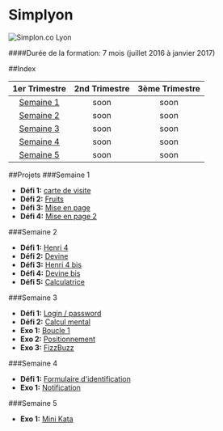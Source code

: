 # Simplyon
![Simplon.co Lyon](http://lyon.simplon.co/wp-content/uploads/2015/08/142326-Simplon-logo-simplon.lyon-polygone-300x229.jpg)

####Durée de la formation:
7 mois (juillet 2016 à janvier 2017)

##Index

| 1er Trimestre       | 2nd Trimestre           | 3ème Trimestre  |
| :-------------: |:-------------:| :-----:|
| [Semaine 1](#semaine-1)      | soon | soon |
| [Semaine 2](#semaine-2)     | soon      |   soon |
| [Semaine 3](#semaine-3) |  soon      |    soon |
| [Semaine 4](#semaine-4)      | soon | soon |
| [Semaine 5](#semaine-5)      | soon | soon |


##Projets
###Semaine 1 <a id="semaine-1"></a>
* **Défi 1:** [carte de visite](https://github.com/myrNG/Simplyon/tree/master/_carte-visite)
* **Défi 2:** [Fruits](https://github.com/myrNG/Simplyon/tree/master/_fruits)
* **Défi 3:** [Mise en page](https://github.com/myrNG/Simplyon/tree/master/_defi3)
* **Défi 4:** [Mise en page 2](https://github.com/myrNG/Simplyon/tree/master/_defi4)

###Semaine 2 <a id="semaine-2"></a>
* **Défi 1:** [Henri 4](https://github.com/simplyon2/exemples/blob/master/4-intro-js/chevalblanc-suite.html)
* **Défi 2:** [Devine](https://github.com/myrNG/Simplyon/blob/master/Semaine2/js/devine.html)
* **Défi 3:** [Henri 4 bis](https://github.com/myrNG/Simplyon/blob/master/Semaine2/js/henri4bis.html)
* **Défi 4:** [Devine bis](https://github.com/myrNG/Simplyon/blob/master/Semaine2/js/random.html)
* **Défi 5:** [Calculatrice](https://github.com/myrNG/Simplyon/blob/master/Semaine2/js/calculatrice.html)



###Semaine 3 <a id="semaine-3"></a>
* **Défi 1:** [Login / password](https://github.com/myrNG/Simplyon/blob/master/Semaine3/login.html)
* **Défi 2:** [Calcul mental]()
* **Exo 1:** [Boucle 1](https://github.com/myrNG/Simplyon/blob/master/Semaine3/boucles1.html)
* **Exo 2:** [Positionnement](https://github.com/myrNG/Simplyon/blob/master/Semaine3/position.html)
* **Exo 3:** [FizzBuzz](https://github.com/myrNG/Simplyon/blob/master/Semaine3/fizzBuzz.html)

###Semaine 4 <a id="semaine-4"></a>
* **Défi 1:** [Formulaire d'identification](https://github.com/myrNG/Simplyon/tree/master/Semaine4/formulaire)
* **Exo 1:** [Notification](https://github.com/myrNG/Simplyon/blob/master/Semaine4/notification.html)

###Semaine 5 <a id="semaine-5"></a>
* **Exo 1:** [Mini Kata](https://github.com/myrNG/Simplyon/blob/master/Semaine5/miniKata.html)
